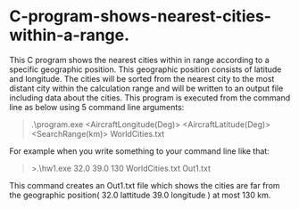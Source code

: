 # C-program-shows-nearest-cities-within-a-range.
This C program shows the nearest cities within in range  according to a specific geographic position. This geographic position consists of latitude and longitude. The  cities will be sorted from the nearest city to the most distant city within the calculation range and will be written to an output file including data about the cities. This program is executed from the command line as below using 5 command line arguments: </br>
>.\program.exe <AircraftLongitude(Deg)> <AircraftLatitude(Deg)> <SearchRange(km)> WorldCities.txt <OutputFileName> </br>

For example when  you write  something to your command line like that: </br>
>\>.\hw1.exe 32.0 39.0 130 WorldCities.txt Out1.txt </br>

This command creates an Out1.txt file which shows the cities are far from the geographic position( 32.0 lattitude 39.0 longitude ) at most 130 km.  
  

